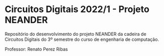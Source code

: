 # Circuitos Digitais 2022/1 - Projeto NEANDER
Repositório do desenvolvimento do projeto NEANDER da cadeira de Circuitos Digitais do 3º semestre do curso de engenharia de computação.

Professor: Renato Perez Ribas 
